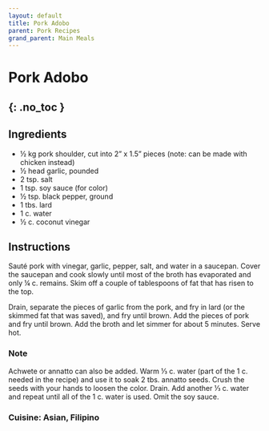 ```yaml
---
layout: default
title: Pork Adobo
parent: Pork Recipes
grand_parent: Main Meals
---
```


# Pork Adobo
{: .no_toc }
---

## Ingredients
<ul>
	<li>½ kg pork shoulder, cut into 2” x 1.5” pieces (note: can be made with chicken instead)</li>
	<li>½ head garlic, pounded</li>
	<li>2 tsp. salt</li>
	<li>1 tsp. soy sauce (for color)</li>
	<li>½ tsp. black pepper, ground</li>
	<li>1 tbs. lard</li>
	<li>1 c. water</li>
	<li>½ c. coconut vinegar</li>
</ul>

## Instructions
Sauté pork with vinegar, garlic, pepper, salt, and water in a saucepan. Cover the saucepan and cook slowly until most of the broth has evaporated and only ¼ c. remains. Skim off a couple of tablespoons of fat that has risen to the top.

Drain, separate the pieces of garlic from the pork, and fry in lard (or the skimmed fat that was saved), and fry until brown. Add the pieces of pork and fry until brown. Add the broth and let simmer for about 5 minutes. Serve hot.

### Note
Achwete or annatto can also be added. Warm ⅓ c. water (part of the 1 c. needed in the recipe) and use it to soak 2 tbs. annatto seeds. Crush the seeds with your hands to loosen the color. Drain. Add another ⅓ c. water and repeat until all of the 1 c. water is used. Omit the soy sauce.


### Cuisine: Asian, Filipino
